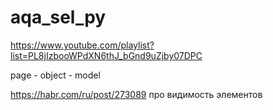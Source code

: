 # aqa_sel_py
https://www.youtube.com/playlist?list=PL8jIzbooWPdXN6thJ_bGnd9uZjby07DPC


page - object - model


https://habr.com/ru/post/273089  про видимость элементов

 